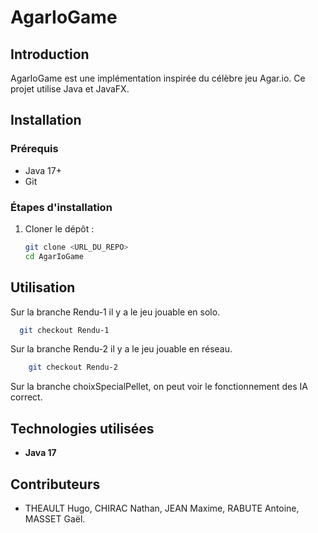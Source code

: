 # AgarIoGame

## Introduction
AgarIoGame est une implémentation inspirée du célèbre jeu Agar.io. Ce projet utilise Java et JavaFX.

## Installation
### Prérequis
- Java 17+
- Git

### Étapes d'installation
1. Cloner le dépôt :
   ```sh
   git clone <URL_DU_REPO>
   cd AgarIoGame
   ```

## Utilisation
Sur la branche Rendu-1 il y a le jeu jouable en solo.
  ```sh
    git checkout Rendu-1
  ```
Sur la branche Rendu-2 il y a le jeu jouable en réseau.
```sh
    git checkout Rendu-2
  ```
Sur la branche choixSpecialPellet, on peut voir le fonctionnement des IA correct.

## Technologies utilisées
- **Java 17**

## Contributeurs
- THEAULT Hugo, CHIRAC Nathan, JEAN Maxime, RABUTE Antoine, MASSET Gaël.

